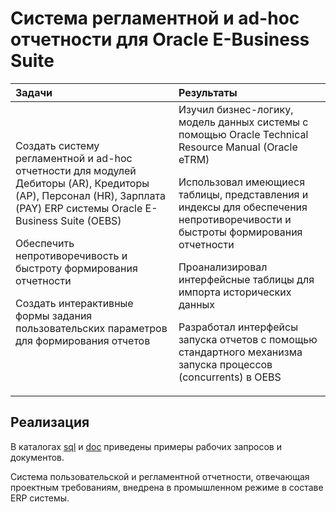 # Cистема регламентной и ad-hoc отчетности для Oracle E-Business Suite  


| Задачи                   | Результаты |
| :-------------------- | :--------------------- |
| Создать систему регламентной и ad-hoc отчетности для модулей Дебиторы (AR), Кредиторы (AP), Персонал (HR), Зарплата (PAY) ERP системы Oracle E-Business Suite (OEBS) <P><P> Обеспечить непротиворечивость и быстроту формирования отчетности  <P><P> Создать интерактивные формы задания пользовательских параметров для формирования отчетов |  Изучил бизнес-логику, модель данных системы с помощью Oracle Technical Resource Manual (Oracle eTRM)<P><P> Использовал имеющиеся таблицы, представления и индексы для обеспечения непротиворечивости и быстроты формирования отчетности <P><P> Проанализировал интерфейсные таблицы для импорта исторических данных <P><P> Разработал интерфейсы запуска отчетов с помощью стандартного механизма запуска процессов (concurrents) в OEBS |  

## Реализация  

В каталогах [sql](/sql) и [doc](/doc) приведены примеры рабочих запросов и документов.   

Система пользовательской и регламентной отчетности, отвечающая проектным требованиям, внедрена в промышленном режиме в составе ERP системы.